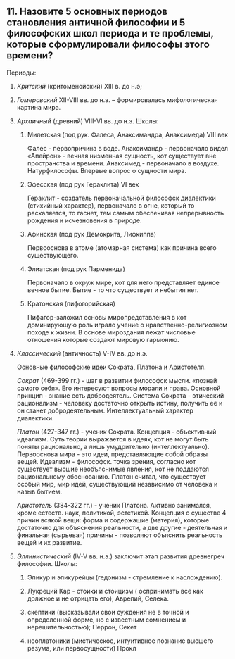 ﻿## 11. Назовите 5 основных периодов становления античной философии и 5 философских школ периода и те проблемы, которые сформулировали философы этого времени?

Периоды:

1)  *Критский* (критоменойский) XIII в. до н.э;

2)  *Гомеровский* XII-VIII вв. до н.э. – формировалась мифологическая картина мира.

3)  *Архаичный* (древний) VIII-VI вв. до н.э. Школы:

	1.  Милетская (под рук. Фалеса, Анаксимандра, Анаксимеда) VIII век
	
		Фалес - первопричина в воде. Анаксимандр - первоначало видел
		«Апейрон» - вечная низменная сущность, кот существует вне пространства
		и времени. Анаксимед - первоначало в воздухе. Натурфилософы.
		Впервые вопрос о сущности мира.
	
	2.  Эфесская (под рук Гераклита) VI век
	
		Гераклит - создатель первоначальной философск диалектики
		(стихийный характер), первоначало в огне, который то раскаляется,
		то гаснет, тем самым обеспечивая непрерывность рождения и исчезновения
		в природе.
		
	3.  Афинская (под рук Демокрита, Лифкиппа)
	
		Первооснова в атоме (атомарная система) как причина всего
		существующего.
	
	4.  Элиатская (под рук Парменида)
	
		Первоначало в окруж мире, кот для него представляет единое вечное
		бытие. Бытие - то что существует и небытия нет.
	
	5.  Кратонская (пифогорийская)
	
		Пифагор-заложил основы миропредставления в кот доминирующую роль
		играло учение о нравственно-религиозном походе к жизни. В основе
		мироздания лежат числовые отношения которые создают мировую гармонию.

4)  *Классический* (античность) V-IV вв. до н.э.

	Основные философские идеи Сократа, Платона и Аристотеля.
	
	*Сократ* (469-399 гг.) - шаг в развитии философск мысли.
	«познай самого себя». Его интересуют вопросы морали и права.
	Основной принцип - знание есть добродеятель. Система Сократа -
	этический рационализм - человеку достаточно открыть истину,
	получить её и он станет добродеятельным. Интеллектуальный характер
	диалектики.
	
	*Платон* (427-347 гг.) - ученик Сократа. Концепция - объективный идеализм.
	Суть теории выражается в идеях, кот не могут быть поняты рационально,
	а лишь умудрительно (интеллектуально). Первооснова мира - это идеи,
	представляющие собой образы вещей. Идеализм - философск. точка зрения,
	согласно кот существует высшие необъяснимые явления, кот не поддаются
	рациональному обоснованию. Платон считал, что существует особый мир,
	мир идей, существующий независимо от человека и назыв бытием.
	
	*Аристотель* (384-322 гг.) - ученик Платона. Активно занимался, кроме
	естеств. наук, политикой, эстетикой. Концепция о существе 4 причин
	всякой вещи: форма и содержащие (материя), которые достаточно
	для объяснения реальности, а две другие - деятельная и финальная (сырьевая)
	причины - позволяют объяснить реальность вещей и их развитие.

5)  *Эллинистический* (IV-V вв. н.э.) заключит этап развития древнегреч
	философии. Школы:
	
	1.  Эпикур и эпикурейцы (гедонизм - стремление к наслождению).
	
	2.  Лукреций Кар - стоики и стоицизм ( оспринимать всё как должное
		и не отрицать его); Аврепий, Селека.
	
	3.  скептики (высказывали свои суждения не в точной и определенной
		форме, но с известным сомнением и нерешительностью); Перрон, Секет
	
	4.  неоплатоники (мистическое, интуитивное познание высшего разума,
		или первосущности) Прокл
